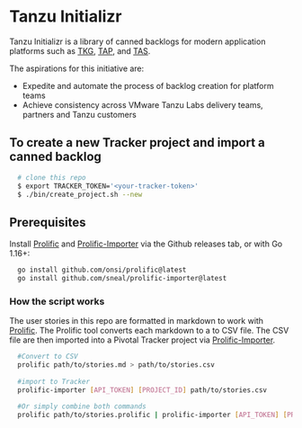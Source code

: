 
# Tanzu Initializr

Tanzu Initializr is a library of canned backlogs for modern application platforms such as [TKG](https://docs.vmware.com/en/VMware-Tanzu-Kubernetes-Grid), [TAP](https://tanzu.vmware.com/application-platform), and [TAS](https://tanzu.vmware.com/application-service).

The aspirations for this initiative are:	
- Expedite and automate the process of backlog creation for platform teams
- Achieve consistency across VMware Tanzu Labs delivery teams, partners and Tanzu customers

## To create a new Tracker project and import a canned backlog 

```bash
  # clone this repo
  $ export TRACKER_TOKEN='<your-tracker-token>'
  $ ./bin/create_project.sh --new
```

## Prerequisites

Install [Prolific](https://github.com/onsi/prolific#installation) and [Prolific-Importer](https://github.com/sneal/prolific-importer#installation) via the Github releases tab, or with Go 1.16+:

```bash
  go install github.com/onsi/prolific@latest
  go install github.com/sneal/prolific-importer@latest
```

### How the script works
The user stories in this repo are formatted in markdown to work with [Prolific](https://github.com/onsi/prolific). The Prolific tool converts each markdown to a to CSV file. The CSV file are then imported into a Pivotal Tracker project via [Prolific-Importer](https://github.com/sneal/prolific-importer#installation).

```bash
  #Convert to CSV
  prolific path/to/stories.md > path/to/stories.csv
   
  #import to Tracker
  prolific-importer [API_TOKEN] [PROJECT_ID] path/to/stories.csv
 
  #Or simply combine both commands
  prolific path/to/stories.prolific | prolific-importer [API_TOKEN] [PROJECT_ID]
```
